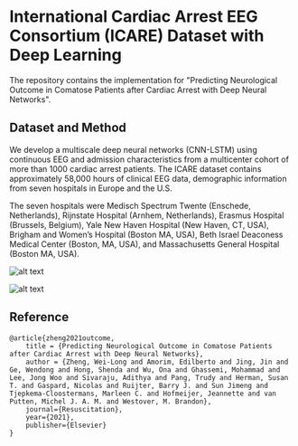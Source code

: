 # International Cardiac Arrest EEG Consortium (ICARE) Dataset with Deep Learning
The repository contains the implementation for "Predicting Neurological Outcome in Comatose Patients after Cardiac Arrest with Deep Neural Networks".

## Dataset and Method
We develop a multiscale deep neural networks (CNN-LSTM) using continuous EEG and admission characteristics from a multicenter cohort of more than 1000 cardiac arrest patients. The ICARE dataset contains approximately 58,000 hours of clinical EEG data, demographic information from seven hospitals in Europe and the U.S. 

The seven hospitals were Medisch Spectrum Twente (Enschede, Netherlands), Rijnstate Hospital (Arnhem, Netherlands), Erasmus Hospital (Brussels, Belgium), Yale New Haven Hospital (New Haven, CT, USA), Brigham and Women’s Hospital (Boston MA, USA), Beth Israel Deaconess Medical Center (Boston, MA, USA), and Massachusetts General Hospital (Boston MA, USA).

![alt text](https://github.com/mghcdac/icare-dl/blob/main/figures/fig1.png?raw=true)

![alt text](https://github.com/mghcdac/icare-dl/blob/main/figures/fig3.png?raw=true)

## Reference 
```
@article{zheng2021outcome,
    title = {Predicting Neurological Outcome in Comatose Patients after Cardiac Arrest with Deep Neural Networks},
    author = {Zheng, Wei-Long and Amorim, Edilberto and Jing, Jin and Ge, Wendong and Hong, Shenda and Wu, Ona and Ghassemi, Mohammad and Lee, Jong Woo and Sivaraju, Adithya and Pang, Trudy and Herman, Susan T. and Gaspard, Nicolas and Ruijter, Barry J. and Sun Jimeng and Tjepkema-Cloostermans, Marleen C. and Hofmeijer, Jeannette and van Putten, Michel J. A. M. and Westover, M. Brandon},
    journal={Resuscitation},
    year={2021},
    publisher={Elsevier}
}
```
